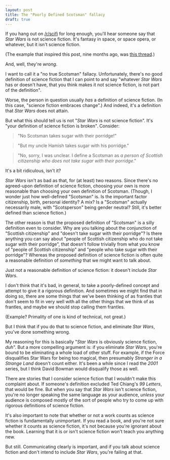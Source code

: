 ```yaml
---
layout: post
title: The "Poorly Defined Scotsman" fallacy
draft: true
---
```

If you hang out on [/r/scifi](http://reddit.com/r/scifi/) for long enough, you'll hear someone say that *Star Wars* is not science fiction. It's fantasy in space, or space opera, or whatever, but it isn't science fiction.

(The example that inspired this post, nine months ago, was [this thread](http://www.reddit.com/r/scifi/comments/19jgfn/david_brin_the_difference_between_science_fiction/).)

And, well, they're *wrong*.

I want to call it a "no true Scotsman" fallacy. Unfortunately, there's no good definition of science fiction that I can point to and say "whatever *Star Wars* has or doesn't have, that you think makes it not science fiction, is not part of the definition".

Worse, the person in question usually *has* a definition of science fiction. (In this case, "science fiction embraces change".) And indeed, it's a definition that *Star Wars* does not attain.

But what this should tell us is not "*Star Wars* is not science fiction". It's "your definition of science fiction is broken". Consider:

> "No Scotsman takes sugar with their porridge!"

> "But my uncle Hamish takes sugar with his porridge."

> "No, sorry, I was unclear. I define a Scotsman as *a person of Scottish citizenship who does not take sugar with their porridge*."

It's a bit ridiculous, isn't it?

*Star Wars* isn't as bad as that, for (at least) two reasons. Since there's no agreed-upon definition of science fiction, choosing your own is more reasonable than choosing your own definition of Scotsman. (Though, I wonder just how well-defined "Scotsman" is. Is the important factor citizenship, birth, personal identity? A mix? Is a "Scotsman" actually necessarily male, with "Scotsperson" being gender neutral? Still, it's better defined than science fiction.)

The other reason is that the proposed definition of "Scotsman" is a silly definition even to consider. Why are you talking about the conjunction of "Scottish citizenship" and "doesn't take sugar with their porridge"? Is there anything you can say about "people of Scottish citizenship who do not take sugar with their porridge", that doesn't follow trivially from what you know of "people of Scottish citizenship" and "people who take sugar with their porridge"? Whereas the proposed definition of science fiction is often quite a reasonable definition of *something* that we might want to talk about.

Just not a reasonable definition of science fiction: it doesn't include *Star Wars*.

I don't think that it's bad, in general, to take a poorly-defined concept and attempt to give it a rigorous definition. And sometimes we might find that in doing so, there are some things that we've been thinking of as frantles that don't seem to fit in very well with all the other things that we think of as frantles, and maybe we should stop calling them frantles.

(Example? Primality of one is kind of technical, not great.)

But I think that if you do that to science fiction, and eliminate *Star Wars*, you've done something wrong.

My reasoning for this is basically "*Star Wars* is obviously science fiction, *duh*". But a more compelling argument is: if you eliminate *Star Wars*, you're bound to be eliminating a whole load of other stuff. For example, if the Force disqualifies Star Wars for being too magical, then presumably *Stranger in a Strange Land* doesn't count either. It's been a while since I read the *2001* series, but I think David Bowman would disqualify those as well.

There are stories that I consider science fiction that I wouldn't make this complaint about. If someone's definition excluded Ted Chiang's *99 Letters*, that would be fine. But when you say that *Star Wars* isn't science fiction, you're no longer speaking the same language as your audience, *unless* your audience is composed mostly of the sort of people who try to come up with rigorous definitions of science fiction.

It's also important to note that whether or not a work counts as science fiction is fundamentally unimportant. If you read a book, and you're not sure whether it counts as science fiction, it's not because you're ignorant about the book. Learning that it is or isn't science fiction won't teach you anything new.

But still. Communicating clearly is important, and if you talk about science fiction and don't intend to include *Star Wars*, you're failing at that.
